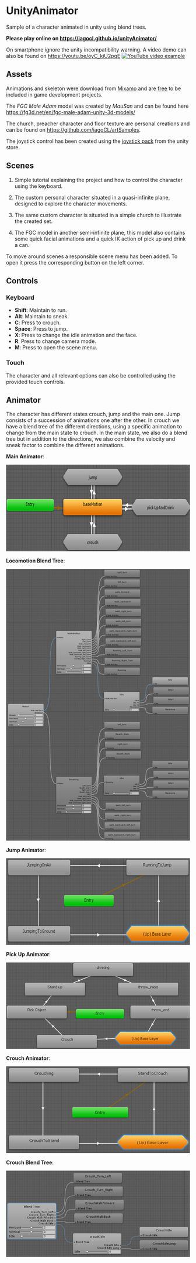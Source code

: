 # UnityAnimator
Sample of a character animated in unity using blend trees.

**Please play online on <https://iagocl.github.io/unityAnimator/>** 

On smartphone ignore the unity incompatibility warning. A video demo can also be found on <https://youtu.be/oyC_kiU2pqE>
[![YouTube video example](https://img.youtube.com/vi/oyC_kiU2pqE/0.jpg)](https://www.youtube.com/watch?v=oyC_kiU2pqE)

## Assets
Animations and skeleton were download from [Mixamo](https://www.mixamo.com/#/) and are [free](https://helpx.adobe.com/creative-cloud/faq/mixamo-faq.html) to be included in game development projects.

The *FGC Male Adam* model was created by *MauSan* and can be found here <https://fg3d.net/en/fgc-male-adam-unity-3d-models/>

The church, preacher character and floor texture are personal creations and can be found on <https://github.com/iagoCL/artSamples>.

The joystick control has been created using the [joystick pack](https://assetstore.unity.com/packages/tools/input-management/joystick-pack-107631) from the unity store.

## Scenes

1. Simple tutorial explaining the project and how to control the character using the keyboard.

2. The custom personal character situated in a quasi-infinite plane, designed to explore the character movements.

3. The same custom character is situated in a simple church to illustrate the created set.

4. The FGC model in another semi-infinite plane, this model also contains some quick facial animations and a quick IK action of pick up and drink a can.

To move around scenes a responsible scene menu has been added. To open it press the corresponding button on the left corner.

## Controls

### Keyboard

* **Shift**: Maintain to run.
* **Alt**: Maintain to sneak.
* **C**: Press to crouch.
* **Space**: Press to jump.
* **X**: Press to change the idle animation and the face.
* **R**: Press to change camera mode.
* **M**: Press to open the scene menu.

### Touch

The character and all relevant options can also be controlled using the provided touch controls.

## Animator
The character has different states crouch, jump and the main one. Jump consists of a succession of animations one after the other. In crouch we have a blend tree of the different directions, using a specific animation to change from the main state to crouch. In the main state, we also do a blend tree but in addition to the directions, we also combine the velocity and sneak factor to combine the different animations.

**Main Animator**:

![Main Animator](Readme_images/mainAnimator.jpg)

**Locomotion Blend Tree**:

![Locomotion Blend Tree](Readme_images/locomotionBlendTree.jpg)

**Jump Animator**:

![Jump Animator](Readme_images/jumpAnimator.jpg)

**Pick Up Animator**:

![Pick Up Animator](Readme_images/pickAnimator.jpg)

**Crouch Animator**:

![Crouch Animator](Readme_images/crouchAnimator.jpg)

**Crouch Blend Tree**:

![Crouch Blend Tree](Readme_images/crouchBlendTree.jpg)